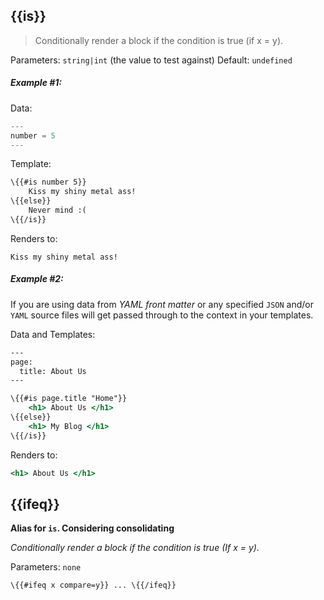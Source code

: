 ## \{{is}}

> Conditionally render a block if the condition is true (if x = y).

Parameters: `string|int` (the value to test against)
Default: `undefined`

##### Example #1:

Data:

```js
---
number = 5
---
```

Template:

```handlebars
\{{#is number 5}}
    Kiss my shiny metal ass!
\{{else}}
    Never mind :(
\{{/is}}
```

Renders to:

```
Kiss my shiny metal ass!
```

##### Example #2:

If you are using data from _YAML front matter_ or any specified `JSON` and/or `YAML` source files will get passed through to the context in your templates.

Data and Templates:

```handlebars
---
page:
  title: About Us
---

\{{#is page.title "Home"}}
    <h1> About Us </h1>
\{{else}}
    <h1> My Blog </h1>
\{{/is}}
```

Renders to:

```handlebars
<h1> About Us </h1>
```

## \{{ifeq}}
**Alias for `is`. Considering consolidating**

_Conditionally render a block if the condition is true (If x = y)._

Parameters: `none`

```handlebars
\{{#ifeq x compare=y}} ... \{{/ifeq}}
```
